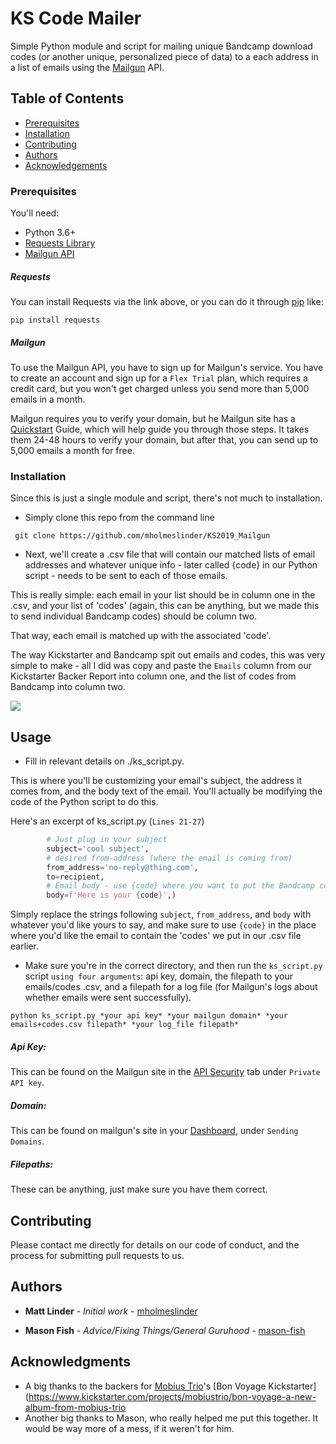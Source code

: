 # KS Code Mailer

Simple Python module and script for mailing unique Bandcamp download codes (or another unique, personalized piece of data) to a each address in a list of emails using the [Mailgun](https://app.mailgun.com/) API.

## Table of Contents
- [Prerequisites](#prerequisites)
- [Installation](#installation)
- [Contributing](#contributing)
- [Authors](#authors)
- [Acknowledgements](#acknowledgements)

### Prerequisites

You'll need:

* Python 3.6+
* [Requests Library](https://requests.readthedocs.io/en/master/)
* [Mailgun API](https://documentation.mailgun.com/en/latest/api_reference.html)

##### Requests
You can install Requests via the link above, or you can do it through [pip](https://pip.pypa.io/en/stable/) like:

```
pip install requests
```

##### Mailgun
To use the Mailgun API, you have to sign up for Mailgun's service. You have to create an account and sign up for a `Flex Trial` plan, which requires a credit card, but you won't get charged unless you send more than 5,000 emails in a month.

Mailgun requires you to verify your domain, but he Mailgun site has a [Quickstart](https://documentation.mailgun.com/en/latest/quickstart-sending.html) Guide, which will help guide you through those steps. It takes them 24-48 hours to verify your domain, but after that, you can send up to 5,000 emails a month for free.

### Installation

Since this is just a single module and script, there's not much to installation.

* Simply clone this repo from the command line

```
 git clone https://github.com/mholmeslinder/KS2019_Mailgun
```


* Next, we'll create a .csv file that will contain our matched lists of email addresses and whatever unique info - later called {code} in our Python script - needs to be sent to each of those emails.

This is really simple: each email in your list should be in column one in the .csv, and your list of 'codes' (again, this can be anything, but we made this to send individual Bandcamp codes) should be column two.

That way, each email is matched up with the associated 'code'.

The way Kickstarter and Bandcamp spit out emails and codes, this was very simple to make - all I did was copy and paste the `Emails` column from our Kickstarter Backer Report into column one, and the list of codes from Bandcamp into column two.

![](https://drive.google.com/open?id=1hgIfG7-iqhT6soX54Gm93Gf5WCZGGY_n)

## Usage

* Fill in relevant details on ./ks_script.py. 

This is where you'll be customizing your email's subject, the address it comes from, and the body text of the email. You'll actually be modifying the code of the Python script to do this.

Here's an excerpt of ks_script.py (`Lines 21-27`)

```python
        # Just plug in your subject 
        subject='cool subject',
        # desired from-address (where the email is coming from)
        from_address='no-reply@thing.com',
        to=recipient,
        # Email body - use {code} where you want to put the Bandcamp code
        body=f'Here is your {code}',)
```
Simply replace the strings following `subject`, `from_address`, and `body` with whatever you'd like yours to say, and make sure to use `{code}` in the place where you'd like the email to contain the 'codes' we put in our .csv file earlier.

*  Make sure you're in the correct directory, and then run the `ks_script.py` script `using four arguments`: api key, domain, the filepath to your emails/codes .csv, and a filepath for a log file (for Mailgun's logs about whether emails were sent successfully).

```
python ks_script.py *your api key* *your mailgun domain* *your emails+codes.csv filepath* *your log_file filepath* 
```

##### Api Key: 
This can be found on the Mailgun site in the [API Security](https://app.mailgun.com/app/account/security/api_keys) tab under `Private API key`.

##### Domain: 
This can be found on mailgun's site in your [Dashboard](https://app.mailgun.com/app/dashboard), under `Sending Domains`.

##### Filepaths: 
These can be anything, just make sure you have them correct. 

## Contributing

Please contact me directly for details on our code of conduct, and the process for submitting pull requests to us.

## Authors

* **Matt Linder** - *Initial work* - [mholmeslinder](https://github.com/mholmeslinder)

* **Mason Fish** - *Advice/Fixing Things/General Guruhood* - [mason-fish](https://github.com/mason-fish)

## Acknowledgments
* A big thanks to the backers for [Mobius Trio](http://mobiustrio.org)'s [Bon Voyage Kickstarter](https://www.kickstarter.com/projects/mobiustrio/bon-voyage-a-new-album-from-mobius-trio
* Another big thanks to Mason, who really helped me put this together. It would be way more of a mess, if it weren't for him.
